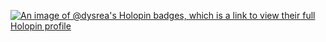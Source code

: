 [![An image of @dysrea's Holopin badges, which is a link to view their full Holopin profile](https://holopin.me/dysrea)](https://holopin.io/@dysrea?style=flat-square)

<!--
**dysrea/dysrea** is a ✨ _special_ ✨ repository because its `README.md` (this file) appears on your GitHub profile.

Here are some ideas to get you started:

- 🔭 I’m currently working on ...
- 🌱 I’m currently learning ...
- 👯 I’m looking to collaborate on ...
- 🤔 I’m looking for help with ...
- 💬 Ask me about ...
- 📫 How to reach me: ...
- 😄 Pronouns: ...
- ⚡ Fun fact: ...
-->
